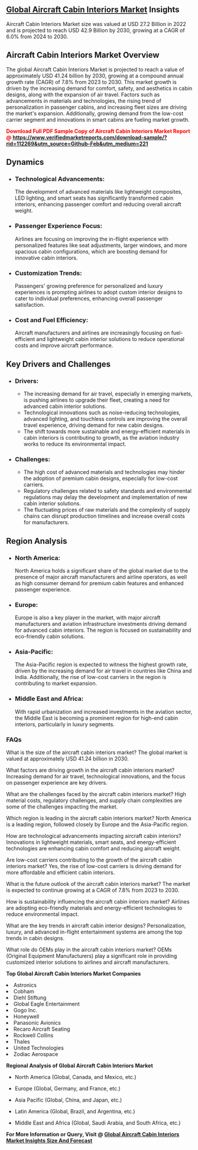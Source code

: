 <h2><a href="https://www.verifiedmarketreports.com/download-sample/?rid=112269&amp;utm_source=Github&amp;utm_medium=221" target="_blank">Global Aircraft Cabin Interiors Market</a> Insights</h2><p>Aircraft Cabin Interiors Market size was valued at USD 27.2 Billion in 2022 and is projected to reach USD 42.9 Billion by 2030, growing at a CAGR of 6.0% from 2024 to 2030.</p><p><h2>Aircraft Cabin Interiors Market Overview</h2> <p>The global Aircraft Cabin Interiors Market is projected to reach a value of approximately USD 41.24 billion by 2030, growing at a compound annual growth rate (CAGR) of 7.8% from 2023 to 2030. This market growth is driven by the increasing demand for comfort, safety, and aesthetics in cabin designs, along with the expansion of air travel. Factors such as advancements in materials and technologies, the rising trend of personalization in passenger cabins, and increasing fleet sizes are driving the market's expansion. Additionally, growing demand from the low-cost carrier segment and innovations in smart cabins are fueling market growth.</p> <p><strong><p><span class=""><span style="color: #ff0000;"><strong>Download Full PDF Sample Copy of Aircraft Cabin Interiors Market Report</strong> @ </span><a href="https://www.verifiedmarketreports.com/download-sample/?rid=112269&amp;utm_source=Github-Feb&amp;utm_medium=221" target="_blank">https://www.verifiedmarketreports.com/download-sample/?rid=112269&amp;utm_source=Github-Feb&amp;utm_medium=221</a></span></p></strong></p> <h2>Dynamics</h2> <ul> <li><h3>Technological Advancements:</h3> The development of advanced materials like lightweight composites, LED lighting, and smart seats has significantly transformed cabin interiors, enhancing passenger comfort and reducing overall aircraft weight.</li> <li><h3>Passenger Experience Focus:</h3> Airlines are focusing on improving the in-flight experience with personalized features like seat adjustments, larger windows, and more spacious cabin configurations, which are boosting demand for innovative cabin interiors.</li> <li><h3>Customization Trends:</h3> Passengers' growing preference for personalized and luxury experiences is prompting airlines to adopt custom interior designs to cater to individual preferences, enhancing overall passenger satisfaction.</li> <li><h3>Cost and Fuel Efficiency:</h3> Aircraft manufacturers and airlines are increasingly focusing on fuel-efficient and lightweight cabin interior solutions to reduce operational costs and improve aircraft performance.</li> </ul> <h2>Key Drivers and Challenges</h2> <ul> <li><h3>Drivers:</h3> <ul> <li>The increasing demand for air travel, especially in emerging markets, is pushing airlines to upgrade their fleet, creating a need for advanced cabin interior solutions.</li> <li>Technological innovations such as noise-reducing technologies, advanced lighting, and touchless controls are improving the overall travel experience, driving demand for new cabin designs.</li> <li>The shift towards more sustainable and energy-efficient materials in cabin interiors is contributing to growth, as the aviation industry works to reduce its environmental impact.</li> </ul> </li> <li><h3>Challenges:</h3> <ul> <li>The high cost of advanced materials and technologies may hinder the adoption of premium cabin designs, especially for low-cost carriers.</li> <li>Regulatory challenges related to safety standards and environmental regulations may delay the development and implementation of new cabin interior solutions.</li> <li>The fluctuating prices of raw materials and the complexity of supply chains can disrupt production timelines and increase overall costs for manufacturers.</li> </ul> </li> </ul> <h2>Region Analysis</h2> <ul> <li><h3>North America:</h3> North America holds a significant share of the global market due to the presence of major aircraft manufacturers and airline operators, as well as high consumer demand for premium cabin features and enhanced passenger experience.</li> <li><h3>Europe:</h3> Europe is also a key player in the market, with major aircraft manufacturers and aviation infrastructure investments driving demand for advanced cabin interiors. The region is focused on sustainability and eco-friendly cabin solutions.</li> <li><h3>Asia-Pacific:</h3> The Asia-Pacific region is expected to witness the highest growth rate, driven by the increasing demand for air travel in countries like China and India. Additionally, the rise of low-cost carriers in the region is contributing to market expansion.</li> <li><h3>Middle East and Africa:</h3> With rapid urbanization and increased investments in the aviation sector, the Middle East is becoming a prominent region for high-end cabin interiors, particularly in luxury segments.</li> </ul> <h3>FAQs</h3> <p>What is the size of the aircraft cabin interiors market? The global market is valued at approximately USD 41.24 billion in 2030.</p> <p>What factors are driving growth in the aircraft cabin interiors market? Increasing demand for air travel, technological innovations, and the focus on passenger experience are key drivers.</p> <p>What are the challenges faced by the aircraft cabin interiors market? High material costs, regulatory challenges, and supply chain complexities are some of the challenges impacting the market.</p> <p>Which region is leading in the aircraft cabin interiors market? North America is a leading region, followed closely by Europe and the Asia-Pacific region.</p> <p>How are technological advancements impacting aircraft cabin interiors? Innovations in lightweight materials, smart seats, and energy-efficient technologies are enhancing cabin comfort and reducing aircraft weight.</p> <p>Are low-cost carriers contributing to the growth of the aircraft cabin interiors market? Yes, the rise of low-cost carriers is driving demand for more affordable and efficient cabin interiors.</p> <p>What is the future outlook of the aircraft cabin interiors market? The market is expected to continue growing at a CAGR of 7.8% from 2023 to 2030.</p> <p>How is sustainability influencing the aircraft cabin interiors market? Airlines are adopting eco-friendly materials and energy-efficient technologies to reduce environmental impact.</p> <p>What are the key trends in aircraft cabin interior designs? Personalization, luxury, and advanced in-flight entertainment systems are among the top trends in cabin designs.</p> <p>What role do OEMs play in the aircraft cabin interiors market? OEMs (Original Equipment Manufacturers) play a significant role in providing customized interior solutions to airlines and aircraft manufacturers.</p> </p><p><strong>Top Global Aircraft Cabin Interiors Market Companies</strong></p><div data-test-id=""><p><li>Astronics</li><li> Cobham</li><li> Diehl Stiftung</li><li> Global Eagle Entertainment</li><li> Gogo Inc.</li><li> Honeywell</li><li> Panasonic Avionics</li><li> Recaro Aircraft Seating</li><li> Rockwell Collins</li><li> Thales</li><li> United Technologies</li><li> Zodiac Aerospace</li></p><div><strong>Regional Analysis of&nbsp;Global Aircraft Cabin Interiors Market</strong></div><ul><li dir="ltr"><p dir="ltr">North America&nbsp;(Global, Canada, and Mexico, etc.)</p></li><li dir="ltr"><p dir="ltr">Europe (Global, Germany, and France, etc.)</p></li><li dir="ltr"><p dir="ltr">Asia Pacific&nbsp;(Global, China, and Japan, etc.)</p></li><li dir="ltr"><p dir="ltr">Latin America&nbsp;(Global, Brazil, and Argentina, etc.)</p></li><li dir="ltr">Middle East and Africa&nbsp;(Global, Saudi Arabia, and South Africa, etc.)</li></ul><p><strong>For More Information or Query, Visit @&nbsp;</strong><strong><a href="https://www.verifiedmarketreports.com/product/global-aircraft-cabin-interiors-market/?utm_source=Github&amp;utm_medium=221" target="_blank">Global Aircraft Cabin Interiors Market Insights Size And Forecast</a></strong></p></div>
